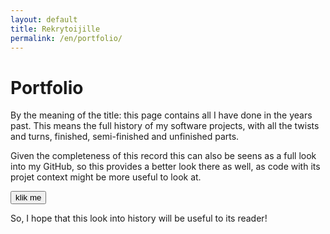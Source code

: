 ```yaml
---
layout: default
title: Rekrytoijille
permalink: /en/portfolio/
---
```


# Portfolio

By the meaning of the title: this page contains all I have done in the years past. This means the full history of my software projects, with all the twists and turns, finished, semi-finished and unfinished parts.

Given the completeness of this record this can also be seens as a full look into my GitHub, so this provides a better look there as well, as code with its projet context might be more useful to look at.

<button id='purchase'>klik me</button>
<script>
    document.getElementById("purchase").addEventListener("click", function () {
          gtag("event", "purchase", {
        transaction_id: "T_12345",
        affiliation: "Google Merchandise Store",
        value: 25.42,
        tax: 4.90,
        shipping: 5.99,
        currency: "USD",
        coupon: "SUMMER_SALE",
        items: [
        // If someone purchases more than one item, 
        // you can add those items to the items array
         {
          item_id: "SKU_12345",
          item_name: "Stan and Friends Tee",
          affiliation: "Google Merchandise Store",
          coupon: "SUMMER_FUN",
          currency: "USD",
          discount: 2.22,
          index: 0,
          item_brand: "Google",
          item_category: "Apparel",
          item_category2: "Adult",
          item_category3: "Shirts",
          item_category4: "Crew",
          item_category5: "Short sleeve",
          item_list_id: "related_products",
          item_list_name: "Related Products",
          item_variant: "green",
          location_id: "L_12345",
          price: 9.99,
          quantity: 1
        }]
    });
        });
      });
    </script>


So, I hope that this look into history will be useful to its reader!

